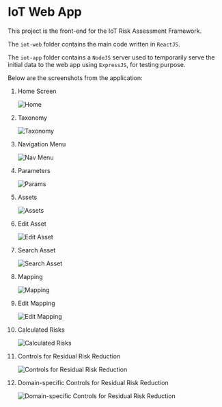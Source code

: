 # IoT Web App

This project is the front-end for the IoT Risk Assessment Framework.

The `iot-web` folder contains the main code written in `ReactJS`.

The `iot-app` folder contains a `NodeJS` server used to temporarily serve the initial data to the web app using `ExpressJS`, for testing purpose.

Below are the screenshots from the application:

1. Home Screen

    ![Home](/images/01-home.png)

1. Taxonomy

    ![Taxonomy](/images/02-taxonomy.png)

1. Navigation Menu

    ![Nav Menu](/images/03-nav-menu.png)

1. Parameters

    ![Params](/images/04-params.png)

1. Assets

    ![Assets](/images/05-assets.png)

1. Edit Asset

    ![Edit Asset](/images/06-edit-asset.png)

1. Search Asset

    ![Search Asset](/images/07-search-asset.png)

1. Mapping

    ![Mapping](/images/08-mapping.png)

1. Edit Mapping

    ![Edit Mapping](/images/09-edit-mapping.png)

1. Calculated Risks

    ![Calculated Risks](/images/10-results-1.png)

1. Controls for Residual Risk Reduction

    ![Controls for Residual Risk Reduction](/images/11-results-2.png)

1. Domain-specific Controls for Residual Risk Reduction

    ![Domain-specific Controls for Residual Risk Reduction](/images/12-results-3.png)
